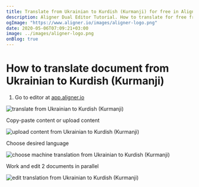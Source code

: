 ```yaml
---
title: Translate from Ukrainian to Kurdish (Kurmanji) for free in Aligner Editor
description: Aligner Dual Editor Tutorial. How to translate for free from Ukrainian to Kurdish (Kurmanji). Aligner is multilingual document management platform. 
ogImage: "https://www.aligner.io/images/aligner-logo.png"
date: 2020-05-06T07:09:21+03:00
image: ../images/aligner-logo.png
onBlog: true
---
```


# How to translate document from Ukrainian to Kurdish (Kurmanji)

1. Go to editor at [app.aligner.io](https://app.aligner.io "Aligner App web page")

![translate from Ukrainian to Kurdish (Kurmanji)](../aligner-blank-editor.png "translate from Ukrainian to Kurdish (Kurmanji)")

Copy-paste content or upload content

![upload content from Ukrainian to Kurdish (Kurmanji)](../aligner-uploaded-document.png "upload content from Ukrainian to Kurdish (Kurmanji)")

Choose desired language

![choose machine translation from Ukrainian to Kurdish (Kurmanji)](../aligner-language-dropdown.png "choose machine translation from Ukrainian to Kurdish (Kurmanji)")

Work and edit 2 documents in parallel

![edit translation from Ukrainian to Kurdish (Kurmanji)](../aligner-double-sitded-editor.png "edit translation from Ukrainian to Kurdish (Kurmanji)")

